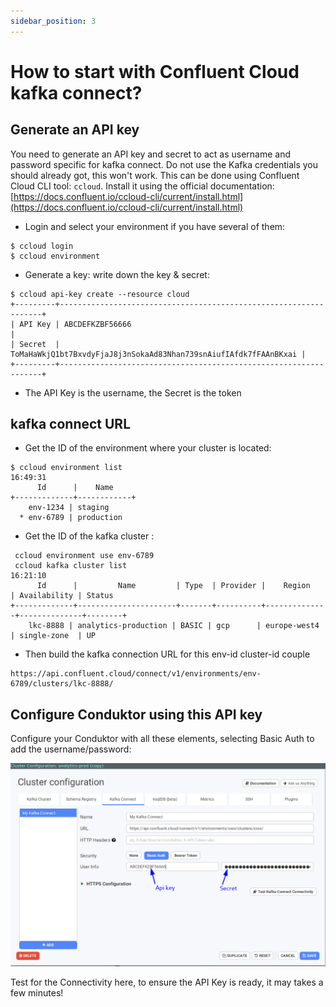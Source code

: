 ```yaml
---
sidebar_position: 3
---
```


# How to start with Confluent Cloud kafka connect?

## Generate an API key

You need to generate an API key and secret to act as username and password specific for kafka connect. Do not use the Kafka credentials you should already got, this won't work. This can be done using Confluent Cloud CLI tool: `ccloud`. Install it using the official documentation: [https://docs.confluent.io/ccloud-cli/current/install.html](https://docs.confluent.io/ccloud-cli/current/install.html)

- Login and select your environment if you have several of them:

```text
$ ccloud login
$ ccloud environment
```

- Generate a key: write down the key & secret:

```text
$ ccloud api-key create --resource cloud
+---------+------------------------------------------------------------------+
| API Key | ABCDEFKZBF56666                                                  |
| Secret  | ToMaHaWkjQ1bt7BxvdyFjaJ8j3nSokaAd83Nhan739snAiufIAfdk7fFAAnBKxai |
+---------+------------------------------------------------------------------+
```

- The API Key is the username, the Secret is the token

## kafka connect URL

- Get the ID of the environment where your cluster is located:

```text
$ ccloud environment list                                                                                                                                                                                   16:49:31
      Id      |    Name
+-------------+------------+
    env-1234 | staging
  * env-6789 | production
```

- Get the ID of the kafka cluster :

```text
 ccloud environment use env-6789
 ccloud kafka cluster list                                                                    16:21:10
      Id      |         Name         | Type  | Provider |    Region    | Availability | Status
+-------------+----------------------+-------+----------+--------------+--------------+--------+
    lkc-8888 | analytics-production | BASIC | gcp      | europe-west4 | single-zone  | UP

```

- Then build the kafka connection URL for this env-id cluster-id couple

```text
https://api.confluent.cloud/connect/v1/environments/env-6789/clusters/lkc-8888/
```

## Configure Conduktor using this API key

Configure your Conduktor with all these elements, selecting Basic Auth to add the username/password:

![](../.gitbook/assets/confluent/ccloud-confluent.png)

Test for the Connectivity here, to ensure the API Key is ready, it may takes a few minutes!
